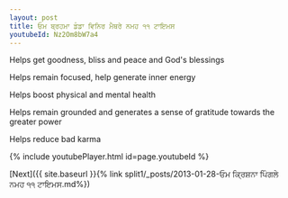 ```yaml
---
layout: post
title: ਓਮ ਬ੍ਰਹਮਾ ਡੰਡਾ ਵਿਨਿਰ ਮੈਥਰੇ ਨਮਹ ੧੧ ਟਾਇਮਸ
youtubeId: Nz2Om8bW7a4
---
```

 
 
Helps get goodness, bliss and peace and God's blessings
 
Helps remain focused, help generate inner energy 
 
Helps boost physical and mental health 
 
Helps remain grounded and generates a sense of gratitude towards the greater power 
 
Helps reduce bad karma
 
 
 
 


{% include youtubePlayer.html id=page.youtubeId %}
 
[Next]({{ site.baseurl }}{% link  split1/_posts/2013-01-28-ਓਮ ਕ੍ਰਿਸ਼ਨਾ ਪਿੰਗਲੇ ਨਮਹ ੧੧ ਟਾਇਮਸ.md%})
 
